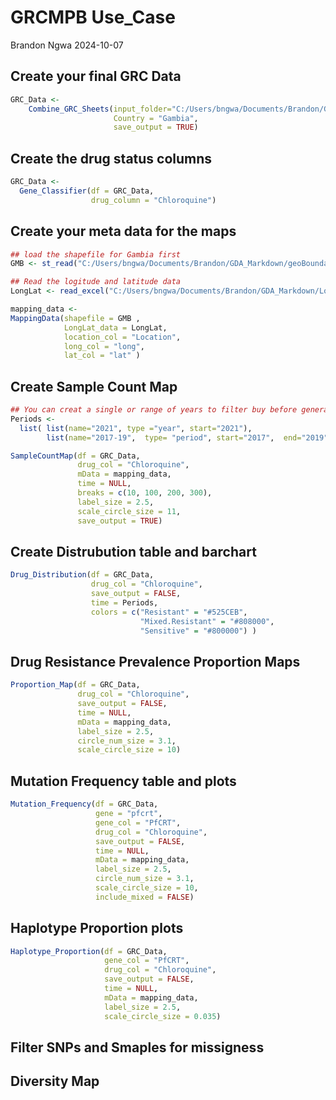 GRCMPB Use_Case
================
Brandon Ngwa
2024-10-07

## Create your final GRC Data

``` r
GRC_Data <-
    Combine_GRC_Sheets(input_folder="C:/Users/bngwa/Documents/Brandon/GDA_Markdown/All_GRC_Reads_Gambia",
                       Country = "Gambia", 
                       save_output = TRUE)
```

## Create the drug status columns

``` r
GRC_Data <-
  Gene_Classifier(df = GRC_Data, 
                  drug_column = "Chloroquine")
```

## Create your meta data for the maps

``` r
## load the shapefile for Gambia first
GMB <- st_read("C:/Users/bngwa/Documents/Brandon/GDA_Markdown/geoBoundaries-GMB-ADM3-all/geoBoundaries-GMB-ADM3-all/geoBoundaries-GMB-ADM3_simplified.shp")

## Read the logitude and latitude data
LongLat <- read_excel("C:/Users/bngwa/Documents/Brandon/GDA_Markdown/LongLat_data.xlsx")

mapping_data <- 
MappingData(shapefile = GMB ,
            LongLat_data = LongLat,
            location_col = "Location",
            long_col = "long",
            lat_col = "lat" )
```

## Create Sample Count Map

``` r
## You can creat a single or range of years to filter buy before generating the plots
Periods <-
  list( list(name="2021", type ="year", start="2021"),
        list(name="2017-19",  type= "period", start="2017",  end="2019"))

SampleCountMap(df = GRC_Data, 
               drug_col = "Chloroquine",
               mData = mapping_data,
               time = NULL,
               breaks = c(10, 100, 200, 300),
               label_size = 2.5, 
               scale_circle_size = 11,
               save_output = TRUE)
```

## Create Distrubution table and barchart

``` r
Drug_Distribution(df = GRC_Data, 
                  drug_col = "Chloroquine",
                  save_output = FALSE,
                  time = Periods,
                  colors = c("Resistant" = "#525CEB",
                             "Mixed.Resistant" = "#808000",
                             "Sensitive" = "#800000") )
```

## Drug Resistance Prevalence Proportion Maps

``` r
Proportion_Map(df = GRC_Data, 
               drug_col = "Chloroquine",
               save_output = FALSE,
               time = NULL,
               mData = mapping_data,
               label_size = 2.5,
               circle_num_size = 3.1, 
               scale_circle_size = 10)
```

## Mutation Frequency table and plots

``` r
Mutation_Frequency(df = GRC_Data, 
                   gene = "pfcrt", 
                   gene_col = "PfCRT", 
                   drug_col = "Chloroquine",
                   save_output = FALSE,
                   time = NULL,
                   mData = mapping_data,
                   label_size = 2.5,
                   circle_num_size = 3.1, 
                   scale_circle_size = 10,
                   include_mixed = FALSE)
```

## Haplotype Proportion plots

``` r
Haplotype_Proportion(df = GRC_Data, 
                     gene_col = "PfCRT", 
                     drug_col = "Chloroquine",
                     save_output = FALSE,
                     time = NULL,
                     mData = mapping_data,
                     label_size = 2.5,
                     scale_circle_size = 0.035)
```

## Filter SNPs and Smaples for missigness

## Diversity Map
